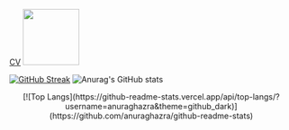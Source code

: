 [CV](https://pikaguty.github.io/) 
<img src="https://user-images.githubusercontent.com/78063271/197093062-266fb132-24db-4240-a83e-b7bb787518fd.gif" width=100 heigth=100 />
<!-- <img src="https://user-images.githubusercontent.com/78063271/157510512-b50cd9c5-694b-4019-ac31-67c150a4214e.gif" width=90 heigth=90 />
<img src="https://user-images.githubusercontent.com/78063271/157512721-76c71f70-c71e-4d80-b055-19376e0d8dc1.gif" width=100 heigth=100/> -->




[![GitHub Streak](https://github-readme-streak-stats.herokuapp.com?user=PikaGuty&theme=github-dark-blue)](https://git.io/streak-stats)
![Anurag's GitHub stats](https://github-readme-stats.vercel.app/api?username=PikaGuty&show_icons=true&theme=github_dark)

<center>[![Top Langs](https://github-readme-stats.vercel.app/api/top-langs/?username=anuraghazra&theme=github_dark)](https://github.com/anuraghazra/github-readme-stats)</center>




<!--<p align="left"> <a href="https://developer.android.com" target="_blank" rel="noreferrer"> <img src="https://raw.githubusercontent.com/devicons/devicon/master/icons/android/android-original-wordmark.svg" alt="android" width="40" height="40"/> </a></p>-->
